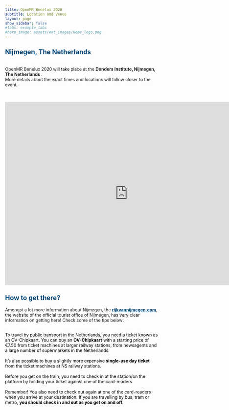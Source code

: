 ```yaml
---
title: OpenMR Benelux 2020
subtitle: Location and Venue
layout: page
show_sidebar: false
#tabs: example_tabs
#hero_image: assets/ext_images/Home_logo.png
---
```


<!-- ## Location and venue information -->

## <span style="color:#004777"> Nijmegen, The Netherlands </span> 

<br>
<div style="text-align: left">OpenMR Benelux 2020 will take place at the <b> Donders Institute, Nijmegen, The Netherlands </b>. <br> More details about the exact times and locations will follow closer to the event. </div>
<br>
<br>

<p><iframe src="https://www.google.com/maps/embed?pb=!1m18!1m12!1m3!1d811.1005985695383!2d5.863392750261673!3d51.82609157689127!2m3!1f0!2f0!3f0!3m2!1i1024!2i768!4f13.1!3m3!1m2!1s0x0%3A0x7b612535b3a8c312!2sDonders%20Centre%20for%20Cognitive%20Neuroimaging!5e0!3m2!1sen!2sbe!4v1573846631888!5m2!1sen!2sbe" width="800" height="600" frameborder="0" style="border:0;" allowfullscreen=""></iframe></p>

## <span style="color:#004777"> How to get there? </span> 

<style>
.map-responsive{
    padding-bottom: 56.25%;
    padding-right: 5%; 
    height:0;
}
.map-responsive iframe{
    height:100%;
    width:50%;
    float: left;
}
.text-style{
    float: left;
}
.padding {
  padding-left: 0cm;
</style>

<p> Amongst a lot more information about Nijmegen, the <b><a href="https://en.visitnijmegen.com/traveller-information/getting-here" style="color:#004777">rijkvannijmegen.com</a></b>, the website of the official tourist office of Nijmegen, has very clear information on getting here! Check some of the tips below:
    
<div style="color:#000000">
<br>
<div class="padding" style="text-align: left;">To travel by public transport in the Netherlands, you need a ticket known as an OV-Chipkaart. You can buy an <b>OV-Chipkaart</b> with a starting price of €7.50 from ticket machines at larger railway stations, from newsagents and a large number of supermarkets in the Netherlands.</div>
<br>
<div class="padding" style="text-align: left;">It’s also possible to buy a slightly more expensive <b>single-use day ticket</b> from the ticket machines at NS railway stations.</div>
<br>
<div class="padding" style="text-align: left;">Before you get on the train, you need to check in at the station/on the platform by holding your ticket against one of the card-readers.</div>
<br>
<div class="padding" style="text-align: left;">Remember! You also need to check out again at one of the card-readers when you arrive at your destination. If you are travelling by bus, tram or metro, <b>you should check in and out as you get on and off</b>.</div>
</div>
</p>






